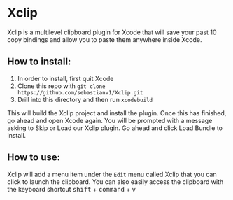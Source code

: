 # Xclip

Xclip is a multilevel clipboard plugin for Xcode that will save your past 10 copy bindings and allow you to paste them anywhere inside Xcode.

## How to install:
1. In order to install, first quit Xcode
2. Clone this repo with `git clone https://github.com/sebastianv1/Xclip.git`
3. Drill into this directory and then run `xcodebuild`

This will build the Xclip project and install the plugin. Once this has finished, go ahead and open Xcode again. You will be prompted with a message asking to Skip or Load our Xclip plugin. Go ahead and click Load Bundle to install.

## How to use:
Xclip will add a menu item under the `Edit` menu called Xclip that you can click to launch the clipboard. You can also easily access the clipboard with the keyboard shortcut <kbd>shift</kbd> + <kbd>command</kbd> + <kbd>v</kbd>
